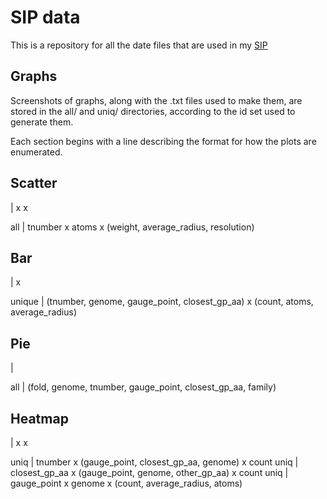 # SIP data

This is a repository for all the date files that are used in my
[SIP](https://github.com/gabeorosan/pa-project/blob/master/SIP.md)

## Graphs

Screenshots of graphs, along with the .txt files used to make them, are stored in the all/ and uniq/ directories,
according to the id set used to generate them. 

Each section begins with a line describing the format for how the plots are enumerated.

## Scatter

<ids> | <color> x <x-axis> x <y-axis>

all | tnumber x atoms x (weight, average_radius, resolution)

## Bar 

<ids> |  <x-axis> x <y-axis>

unique | (tnumber, genome, gauge_point, closest_gp_aa) x (count, atoms, average_radius)

## Pie

<ids> | <field>

all | (fold, genome, tnumber, gauge_point, closest_gp_aa, family)

## Heatmap

<ids> | <x-axis> x <y-axis> x <shading>

uniq | tnumber x (gauge_point, closest_gp_aa, genome) x count
uniq | closest_gp_aa x (gauge_point, genome, other_gp_aa) x count
uniq | gauge_point x genome x (count, average_radius, atoms)



